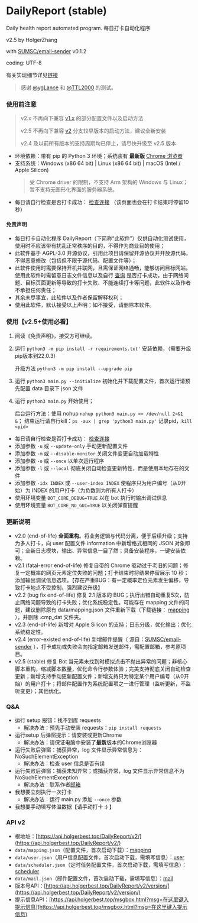<!--
    coding = utf-8
    author: holger version: 2.5
    license: AGPL-3.0
    belong: DailyReport-BasicDataFile
-->

# DailyReport (stable)

Daily health report automated program. 每日打卡自动化程序

v2.5 by HolgerZhang

with [SUMSC/email-sender](https://github.com/SUMSC/email-sender) v0.1.2

coding: UTF-8

有关实现细节详见[链接](https://holgerbest.top/2021/01/19/python-selenium/)

> 感谢 [@ygLance](https://github.com/ygLance) 和 [@TTL2000](https://github.com/TTL2000) 的测试。

### 使用前注意

> v2.x 不再向下兼容 [v1.x](https://github.com/HolgerZhang/DailyReport/tree/v1-end-of-life) 的部分配置文件以及启动方法
> 
> v2.5 不再向下兼容 [v2](https://github.com/HolgerZhang/DailyReport/tree/v2) 分支较早版本的启动方法，建议全新安装
> 
> v2.4 及以前所有版本的支持周期均已停止，请尽快升级至 v2.5 版本

- 环境依赖：带有 pip 的 Python 3 环境；系统装有 **最新版** [Chrome 浏览器](https://www.google.cn/intl/zh-CN/chrome/)
- 支持系统：Windows (x86 64 bit) | Linux (x86 64 bit) | macOS (Intel / Apple Silicon)
  > 受 Chrome driver 的限制，不支持 Arm 架构的 Windows 与 Linux；暂不支持无图形化界面的服务器系统。
- 每日请自行检查是否打卡成功： [检查连接](http://dk.suda.edu.cn/default/work/suda/jkxxtb/dkjl.jsp) （该页面也会在打卡结束时停留10秒）

#### 免责声明

- 每日打卡自动化程序 DailyReport（下简称“此软件”）仅供自动化测试使用，使用时不应该带有扰乱正常秩序的目的，不得作为商业目的使用；
- 此软件基于 AGPL-3.0 开源协议，引用此项目请保留开源协议并开放源代码，不得恶意修改（包括但不限于源代码、配置文件等）；
- 此软件使用时需要保持开机并联网，且需保证网络通畅，能够访问目标网站。使用此软件时需留意日志文件信息以及自行 [查询](http://dk.suda.edu.cn/default/work/suda/jkxxtb/dkjl.jsp) 是否打卡成功。由于网络问题、目标页面更新等导致的打卡失败、不能连续打卡等问题，此软件以及作者不承担任何责任；
- 其余未尽事宜，此软件以及作者保留解释权利；
- 使用此软件，默认接受以上声明；如不接受，请删除本软件。

### 使用【v2.5+使用必看】

1. 阅读《免责声明》，接受方可继续。
2. 运行 `python3 -m pip install -r requirements.txt'` 安装依赖，（需要升级pip版本到22.0.3）

   升级方法 `python3 -m pip install --upgrade pip`

3. 运行 `python3 main.py --initialize` 初始化并下载配置文件，首次运行请预先配置 data 目录下 json 文件
4. 运行 `python3 main.py` 开始使用； 

    后台运行方法：使用 nohup `nohup python3 main.py >> /dev/null 2>&1 &`；
    结束运行请自行kill：`ps -aux | grep 'python3 main.py'` 记录pid，`kill <pid>`

- 每日请自行检查是否打卡成功： [检查连接](http://dk.suda.edu.cn/default/work/suda/jkxxtb/dkjl.jsp)
- 添加参数 `-u` 或 `--update-only` 手动更新配置文件
- 添加参数 `-m` 或 `--disable-monitor` 关闭文件变更自动加载特性
- 添加参数 `-o` 或 `--once` 以单次运行程序
- 添加参数 `-l` 或 `--local` 彻底关闭自动检查更新特性，而是使用本地存在的文件
- 添加参数 `-idx INDEX` 或 `--user-index INDEX` 使程序只为用户编号（从0开始）为 INDEX 的用户打卡（为负数则为所有人打卡）
- 使用环境变量 `BOT_CORE_DEBUG=TRUE` 以在 bot 执行时输出调试信息
- 使用环境变量 `BOT_CORE_NO_GUI=TRUE` 以关闭弹窗提醒

### 更新说明

- v2.0 (end-of-life) **全面重构**。将业务逻辑与代码分离，便于后续升级；支持为多人打卡，向 user 配置文件 information 中新增格式相同的 JSON 对象即可；全新日志模块，输出、异常信息一目了然；具备安装程序，一键安装依赖。
- v2.1 (fatal-error end-of-life) 修复自带的 Chrome 驱动过于老旧的问题；修复一定概率的网页元素定位失败的问题；打卡结束时将结果停留展示 10 秒；添加输出调试信息选项。【存在严重BUG：有一定概率定位元素发生偏移，导致打卡地点不受控制，强烈建议升级】
- v2.2 (bug fix end-of-life) 修复 2.1 版本的 BUG；执行出错自动重复5次，防止网络问题导致的打卡失败；优化系统稳定性。可能存在 mapping 文件的问题，建议删除原有 data/mapping.json 文件重新下载（下载链接： [mapping](https://api.holgerbest.top/DailyReport/v2/mapping/) ），并删除 .cmp_dat 文件夹。
- v2.3 (end-of-life) 新增对 Apple Silicon 的支持；日志分级，优化输出；优化系统稳定性。
- v2.4 (error-existed end-of-life) 新增邮件提醒（ 源自：[SUMSC/email-sender](https://github.com/SUMSC/email-sender) ），打卡成功或失败会向指定邮箱发送邮件，需配置邮箱，参考原项目。
- v2.5 (stable) 修复 Bot 当元素未找到时模拟点击不抛出异常的问题；非核心脚本重构，缩减脚本数量，优化命令行参数体验；完美支持彻底关闭自动检查更新；新增支持手动更新配置文件；新增支持只为特定某个用户编号（从0开始）的用户打卡；将邮件配置作为系统配置项之一进行管理（监听更新，不监听变更）；其他优化。

### Q&A

- 运行 setup 报错：找不到库 requests
  - 解决办法：预先手动安装 requests：`pip install requests`
- 运行setup 后弹窗提示：请安装或更新Chrome
  - 解决办法：请保证电脑中安装了**最新**版本的Chrome浏览器
- 运行失败后弹窗：捕获异常，log 文件显示异常信息为：NoSuchElementException
  - 解决办法：检查 user 信息是否有误
- 运行失败后弹窗：捕获未知异常；或捕获异常，log 文件显示异常信息不为 NoSuchElementException
  - 解决办法：联系作者[邮箱](mailto:holgerzhang@outlook.com) 
- 我想要立刻执行一次打卡
  - 解决办法：运行 main.py 添加 `--once` 参数
- 我想要手动填写体温数据【请手动打卡 :) 】

### API v2

- 根地址：[https://api.holgerbest.top/DailyReport/v2/](https://api.holgerbest.top/DailyReport/v2/)
- `data/mapping.json`（配置文件，首次启动下载）：[mapping](https://api.holgerbest.top/DailyReport/v2/mapping/)
- `data/user.json`（用户信息配置文件，首次启动下载，需填写信息）：[user](https://api.holgerbest.top/DailyReport/v2/user/)
- `data/scheduler.json`（定时任务配置文件，首次启动下载，需填写信息）：[scheduler](https://api.holgerbest.top/DailyReport/v2/scheduler/)
- `data/mail.json`（邮件配置文件，首次启动下载，需填写信息）：[mail](https://api.holgerbest.top/DailyReport/v2/mail/)
- 版本号API：[https://api.holgerbest.top/DailyReport/v2/version/](https://api.holgerbest.top/DailyReport/v2/version/)
- 提示信息API：[https://api.holgerbest.top/msgbox.html?msg=在这里键入提示信息](https://api.holgerbest.top/msgbox.html?msg=在这里键入提示信息)
